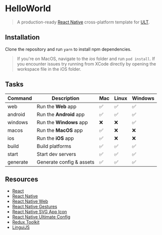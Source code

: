 # HelloWorld

> A production-ready [React Native](https://reactnative.dev) cross-platform template for [ULT](https://ult.dev).


## Installation

Clone the repository and run `yarn` to install npm dependencies.

> If you're on MacOS, navigate to the *ios* folder and run `pod install`. If you encounter issues try running from XCode directly by opening the workspace file in the iOS folder.


## Tasks

| Command   | Description                        | Mac | Linux | Windows |
| ----------| -----------------------------------|-----|-------|---------|
| web       | Run the __Web__ app                |  ✅ |   ✅   |    ✅   |
| android   | Run the __Android__ app            |  ✅ |   ✅   |    ✅   |
| windows   | Run the __Windows__ app            |  ❌ |   ❌   |    ✅   |
| macos     | Run the __MacOS__ app              |  ✅ |   ❌   |    ❌   |
| ios       | Run the __iOS__ app                |  ✅ |   ❌   |    ❌   |
| build     | Build platforms                    |  ✅ |   ✅   |    ✅   |
| start     | Start dev servers                  |  ✅ |   ✅   |    ✅   |
| generate  | Generate config & assets           |  ✅ |   ✅   |    ✅   |


## Resources
- [React](https://reactjs.org/docs/getting-started.html)
- [React Native](https://reactnative.dev/docs/getting-started)
- [React Native Web](https://necolas.github.io/react-native-web/docs)
- [React Native Gestures](https://docs.swmansion.com/react-native-gesture-handler/docs)
- [React Native SVG App Icon](https://github.com/aeirola/react-native-svg-app-icon)
- [React Native Ultimate Config](https://github.com/maxkomarychev/react-native-ultimate-config)
- [Redux Toolkit](https://redux-toolkit.js.org/introduction/getting-started)
- [LinguiJS](https://lingui.js.org/)


